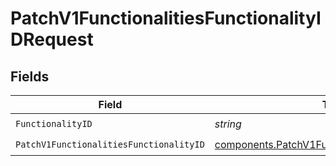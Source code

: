 # PatchV1FunctionalitiesFunctionalityIDRequest


## Fields

| Field                                                                                                                | Type                                                                                                                 | Required                                                                                                             | Description                                                                                                          |
| -------------------------------------------------------------------------------------------------------------------- | -------------------------------------------------------------------------------------------------------------------- | -------------------------------------------------------------------------------------------------------------------- | -------------------------------------------------------------------------------------------------------------------- |
| `FunctionalityID`                                                                                                    | *string*                                                                                                             | :heavy_check_mark:                                                                                                   | N/A                                                                                                                  |
| `PatchV1FunctionalitiesFunctionalityID`                                                                              | [components.PatchV1FunctionalitiesFunctionalityID](../../models/components/patchv1functionalitiesfunctionalityid.md) | :heavy_check_mark:                                                                                                   | N/A                                                                                                                  |